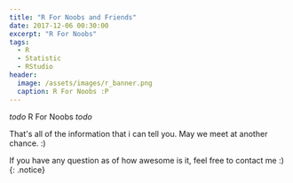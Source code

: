 ```yaml
---
title: "R For Noobs and Friends"
date: 2017-12-06 00:30:00
excerpt: "R For Noobs"
tags:
  - R
  - Statistic
  - RStudio
header:
  image: /assets/images/r_banner.png
  caption: R For Noobs :P
---
```

*todo* R For Noobs _todo_


That's all of the information that i can tell you. May we meet at another chance. :)


 If you have any question as of how awesome is it, feel free to contact me :)
{: .notice}
